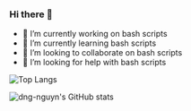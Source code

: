 ### Hi there 👋
- 🔭 I’m currently working on bash scripts
- 🌱 I’m currently learning bash scripts
- 👯 I’m looking to collaborate on bash scripts
- 🤔 I’m looking for help with bash scripts

![Top Langs](https://github-readme-stats.vercel.app/api/top-langs/?username=dng-nguyn&layout=compact)

![dng-nguyn's GitHub stats](https://github-readme-stats.vercel.app/api?username=dng-nguyn&show_icons=true&theme=radical)
